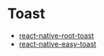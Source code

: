 # Toast

- [react-native-root-toast](https://github.com/magicismight/react-native-root-toast)
- [react-native-easy-toast](https://github.com/crazycodeboy/react-native-easy-toast)
